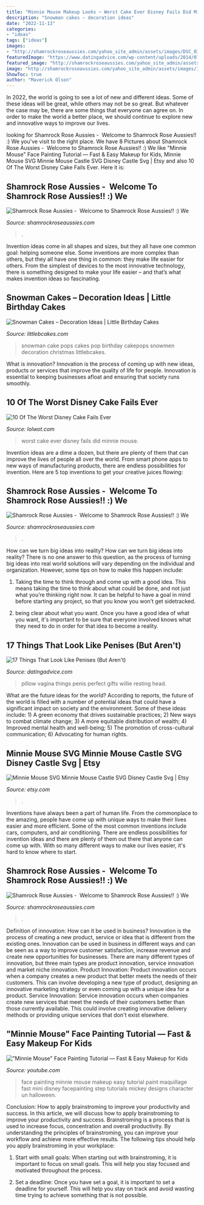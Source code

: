 ```yaml
---
title: "Minnie Mouse Makeup Looks ~ Worst Cake Ever Disney Fails Did Minnie Mouse"
description: "Snowman cakes – decoration ideas"
date: "2022-11-13"
categories:
- "ideas"
tags: ["ideas"]
images:
- "http://shamrockroseaussies.com/yahoo_site_admin/assets/images/DSC_0349.95233123_std.jpg"
featuredImage: "https://www.datingadvice.com/wp-content/uploads/2014/07/blogs.babycenter.com_.jpg"
featured_image: "http://shamrockroseaussies.com/yahoo_site_admin/assets/images/IMG_6875.174220639_std.JPG"
image: "http://shamrockroseaussies.com/yahoo_site_admin/assets/images/IMG_6875.174220639_std.JPG"
ShowToc: true
author: "Maverick Olson"
---
```



In 2022, the world is going to see a lot of new and different ideas. Some of these ideas will be great, while others may not be so great. But whatever the case may be, there are some things that everyone can agree on. In order to make the world a better place, we should continue to explore new and innovative ways to improve our lives.

	

		
looking for Shamrock Rose Aussies - ﻿﻿﻿ Welcome to Shamrock Rose Aussies!! :) We you've visit to the right place. We have 8 Pictures about Shamrock Rose Aussies - ﻿﻿﻿ Welcome to Shamrock Rose Aussies!! :) We like &quot;Minnie Mouse&quot; Face Painting Tutorial — Fast &amp; Easy Makeup for Kids, Minnie Mouse SVG Minnie Mouse Castle SVG Disney Castle Svg | Etsy and also 10 Of The Worst Disney Cake Fails Ever. Here it is:
		
    
## Shamrock Rose Aussies - ﻿﻿﻿ Welcome To Shamrock Rose Aussies!! :) We

<img loading=lazy src="http://shamrockroseaussies.com/yahoo_site_admin/assets/images/DSC_0156.176182102_std.JPG" onerror="this.onerror=null;this.src='https://tse2.mm.bing.net/th?id=OIP.ifTglChDwh_WkXReo-eugQHaE9&amp;pid=15.1';" alt="Shamrock Rose Aussies - ﻿﻿﻿ Welcome to Shamrock Rose Aussies!! :) We">

_Source: shamrockroseaussies.com_

>. 

	

Invention ideas come in all shapes and sizes, but they all have one common goal: helping someone else. Some inventions are more complex than others, but they all have one thing in common: they make life easier for others. From the simplest of devices to the most innovative technology, there is something designed to make your life easier – and that’s what makes invention ideas so fascinating.

    
## Snowman Cakes – Decoration Ideas | Little Birthday Cakes

<img loading=lazy src="http://www.littlebcakes.com/wp-content/uploads/2014/05/Snowman-Cake-Pops.jpg" onerror="this.onerror=null;this.src='https://tse2.mm.bing.net/th?id=OIP.UFM4kfngxAF38IwJhqQYFgHaEt&amp;pid=15.1';" alt="Snowman Cakes – Decoration Ideas | Little Birthday Cakes">

_Source: littlebcakes.com_

>snowman cake pops cakes pop birthday cakepops snowmen decoration christmas littlebcakes. 

	

What is innovation?
Innovation is the process of coming up with new ideas, products or services that improve the quality of life for people. Innovation is essential to keeping businesses afloat and ensuring that society runs smoothly.

    
## 10 Of The Worst Disney Cake Fails Ever

<img loading=lazy src="https://cdn.lolwot.com/wp-content/uploads/2016/06/10-of-the-worst-disney-cake-fails-ever-7.jpg" onerror="this.onerror=null;this.src='https://tse2.mm.bing.net/th?id=OIP.1qER6g0aRbk9YEh_0YziIwHaHY&amp;pid=15.1';" alt="10 Of The Worst Disney Cake Fails Ever">

_Source: lolwot.com_

>worst cake ever disney fails did minnie mouse. 

	

Invention ideas are a dime a dozen, but there are plenty of them that can improve the lives of people all over the world. From smart phone apps to new ways of manufacturing products, there are endless possibilities for invention. Here are 5 top inventions to get your creative juices flowing: 

    
## Shamrock Rose Aussies - ﻿﻿﻿ Welcome To Shamrock Rose Aussies!! :) We

<img loading=lazy src="http://shamrockroseaussies.com/yahoo_site_admin/assets/images/DSC_0349.95233123_std.jpg" onerror="this.onerror=null;this.src='https://tse1.mm.bing.net/th?id=OIP.XN2iUvDr9b744v4SBwNomwHaE-&amp;pid=15.1';" alt="Shamrock Rose Aussies - ﻿﻿﻿ Welcome to Shamrock Rose Aussies!! :) We">

_Source: shamrockroseaussies.com_

>. 

	

How can we turn big ideas into reality?
How can we turn big ideas into reality? There is no one answer to this question, as the process of turning big ideas into real world solutions will vary depending on the individual and organization. However, some tips on how to make this happen include:
1) Taking the time to think through and come up with a good idea. This means taking the time to think about what could be done, and not just what you’re thinking right now. It can be helpful to have a goal in mind before starting any project, so that you know you won’t get sidetracked.

2) being clear about what you want. Once you have a good idea of what you want, it's important to be sure that everyone involved knows what they need to do in order for that idea to become a reality.

    
## 17 Things That Look Like Penises (But Aren&#039;t)

<img loading=lazy src="https://www.datingadvice.com/wp-content/uploads/2014/07/blogs.babycenter.com_.jpg" onerror="this.onerror=null;this.src='https://tse1.mm.bing.net/th?id=OIP.wrpzNP2MCKcpgCqRYLA7CgHaEY&amp;pid=15.1';" alt="17 Things That Look Like Penises (But Aren&#039;t)">

_Source: datingadvice.com_

>pillow vagina things penis perfect gifts willie resting head. 

	

What are the future ideas for the world?
According to reports, the future of the world is filled with a number of potential ideas that could have a significant impact on society and the environment. Some of these ideas include: 1) A green economy that drives sustainable practices; 2) New ways to combat climate change; 3) A more equitable distribution of wealth; 4) Improved mental health and well-being; 5) The promotion of cross-cultural communication; 6) Advocating for human rights.

    
## Minnie Mouse SVG Minnie Mouse Castle SVG Disney Castle Svg | Etsy

<img loading=lazy src="https://i.etsystatic.com/20553578/r/il/44223e/2191118032/il_fullxfull.2191118032_ghan.jpg" onerror="this.onerror=null;this.src='https://tse1.mm.bing.net/th?id=OIP.1w79eDCLfUSLX8ryRFMACgHaHa&amp;pid=15.1';" alt="Minnie Mouse SVG Minnie Mouse Castle SVG Disney Castle Svg | Etsy">

_Source: etsy.com_

>. 

	

Inventions have always been a part of human life. From the commonplace to the amazing, people have come up with unique ways to make their lives easier and more efficient. Some of the most common inventions include cars, computers, and air conditioning. There are endless possibilities for invention ideas and there are plenty of them out there that anyone can come up with. With so many different ways to make our lives easier, it's hard to know where to start.

    
## Shamrock Rose Aussies - ﻿﻿﻿ Welcome To Shamrock Rose Aussies!! :) We

<img loading=lazy src="http://shamrockroseaussies.com/yahoo_site_admin/assets/images/IMG_6875.174220639_std.JPG" onerror="this.onerror=null;this.src='https://tse3.mm.bing.net/th?id=OIP._q8N-MNwBN-9qOypgmnHaAAAAA&amp;pid=15.1';" alt="Shamrock Rose Aussies - ﻿﻿﻿ Welcome to Shamrock Rose Aussies!! :) We">

_Source: shamrockroseaussies.com_

>. 

	

Definition of innovation: How can it be used in business?
Innovation is the process of creating a new product, service or idea that is different from the existing ones. Innovation can be used in business in different ways and can be seen as a way to improve customer satisfaction, increase revenue and create new opportunities for businesses. There are many different types of innovation, but three main types are product innovation, service innovation and market niche innovation. Product Innovation: Product innovation occurs when a company creates a new product that better meets the needs of their customers. This can involve developing a new type of product, designing an innovative marketing strategy or even coming up with a unique idea for a product. Service Innovation: Service innovation occurs when companies create new services that meet the needs of their customers better than those currently available. This could involve creating innovative delivery methods or providing unique services that don't exist elsewhere.

    
## &quot;Minnie Mouse&quot; Face Painting Tutorial — Fast &amp; Easy Makeup For Kids

<img loading=lazy src="https://i.ytimg.com/vi/7EbUarw0nXM/maxresdefault.jpg" onerror="this.onerror=null;this.src='https://tse4.mm.bing.net/th?id=OIP.Z9VpbM3K_EOuv5xqzgTP-gHaEK&amp;pid=15.1';" alt="&quot;Minnie Mouse&quot; Face Painting Tutorial — Fast &amp; Easy Makeup for Kids">

_Source: youtube.com_

>face painting minnie mouse makeup easy tutorial paint maquillage fast mini disney facepainting step tutorials mickey designs character un halloween. 

	

Conclusion: How to apply brainstroming to improve your productivity and success.
In this article, we will discuss how to apply brainstroming to improve your productivity and success. Brainstroming is a process that is used to increase focus, concentration and overall productivity. By understanding the principles of brainstroming, you can improve your workflow and achieve more effective results. The following tips should help you apply brainstroming in your workplace: 
1) Start with small goals: When starting out with brainstroming, it is important to focus on small goals. This will help you stay focused and motivated throughout the process. 

2) Set a deadline: Once you have set a goal, it is important to set a deadline for yourself. This will help you stay on track and avoid wasting time trying to achieve something that is not possible.

